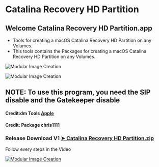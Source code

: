 # Catalina Recovery HD Partition

## Welcome Catalina Recovery HD Partition.app
- Tools for creating a macOS Catalina Recovery HD Partition on any Volumes.
- This tools contains the Packages for creating a macOS Catalina Recovery HD Partition on any Volumes.

![Modular Image Creation](https://i25.servimg.com/u/f25/18/50/18/69/captu847.png)

![Modular Image Creation](https://i25.servimg.com/u/f25/18/50/18/69/captu848.png)

## NOTE: To use this program, you need the SIP disable and the Gatekeeper disable

#### Credit:dm Tools [Apple](https://support.apple.com)

#### Credit: Package chris1111

### Release Download V1 [➤ Catalina Recovery HD Partition.zip](https://github.com/chris1111/Catalina-Recovery-HD-Partition/releases/tag/V1)

Follow every steps in the Video

[![Modular Image Creation](https://i25.servimg.com/u/f25/18/50/18/69/65962310.png)](https://youtu.be/FTRv1N0lRjg)
